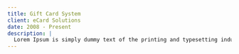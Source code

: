 ```yaml
---
title: Gift Card System
client: eCard Solutions
date: 2008 - Present
description: |
  Lorem Ipsum is simply dummy text of the printing and typesetting industry.
---
```

